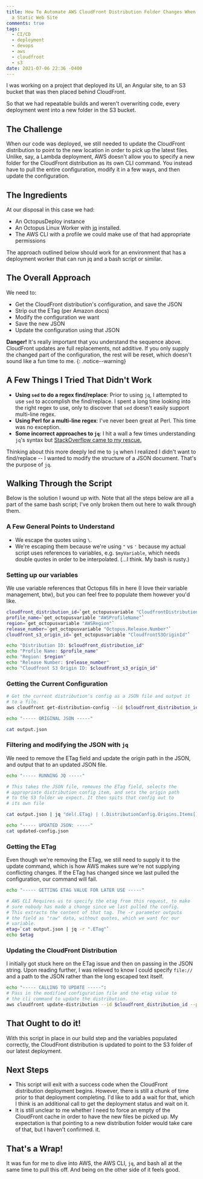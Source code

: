 ```yaml
---
title: How To Automate AWS CloudFront Distribution Folder Changes When Deploying
  a Static Web Site
comments: true
tags:
  - CI/CD
  - deployment
  - devops
  - aws
  - cloudfront
  - s3
date: 2021-07-06 22:36 -0400
---
```

I was working on a project that deployed its UI, an Angular site, to an S3 bucket that was then placed behind CloudFront.

So that we had repeatable builds and weren't overwriting code, every deployment went into a new folder in the S3 bucket.

## The Challenge

When our code was deployed, we still needed to update the CloudFront distribution to point to the new location in order to pick up the latest files. Unlike, say, a Lambda deployment, AWS doesn't allow you to specify a new folder for the CloudFront distribution as its own CLI command. You instead have to pull the entire configuration, modify it in a few ways, and then update the configuration.

## The Ingredients

At our disposal in this case we had:

* An OctopusDeploy instance
* An Octopus Linux Worker with [jq](https://stedolan.github.io/jq/) installed.
* The AWS CLI with a profile we could make use of that had appropriate permissions

The approach outlined below should work for an environment that has a deployment worker that can run jq and a bash script or similar.

## The Overall Approach

We need to:

* Get the CloudFront distribution's configuration, and save the JSON
* Strip out the ETag (per Amazon docs)
* Modify the configuration we want
* Save the new JSON
* Update the configuration using that JSON

**Danger!** It's really important that you understand the sequence above. CloudFront updates are full replacements, not additive. If you only supply the changed part of the configuration, the rest will be reset, which doesn't sound like a fun time to me.
{: .notice--warning}

## A Few Things I Tried That Didn't Work

* **Using `sed` to do a regex find/replace**: Prior to using `jq`, I attempted to use `sed` to accomplish the find/replace. I spent a long time looking into the right regex to use, only to discover that `sed` doesn't easily support multi-line regex.
* **Using Perl for a multi-line regex**: I've never been great at Perl. This time was no exception.
* **Some incorrect approaches to `jq`**: I hit a wall a few times understanding `jq`'s syntax but [StackOverflow came to my rescue.](https://stackoverflow.com/questions/68074046/how-can-i-output-the-whole-document-in-jq-while-replacing-an-item-based-on-a-fie/68074394)

Thinking about this more deeply led me to `jq` when I realized I didn't want to find/replace -- I wanted to modify the structure of a JSON document. That's the purpose of `jq`.

## Walking Through the Script

Below is the solution I wound up with. Note that all the steps below are all a part of the same bash script; I've only broken them out here to walk through them.

### A Few General Points to Understand

* We escape the quotes using `\`.
* We're escaping them because we're using `"` vs `'` because my actual script uses references to variables, e.g. `$myVariable`, which needs double quotes in order to be interpolated. (...I think. My bash is rusty.)

### Setting up our variables

We use variable references that Octopus fills in here (I love their variable management, btw), but you can feel free to populate them however you'd like.

```bash
cloudfront_distribution_id=`get_octopusvariable "CloudfrontDistributionId"`
profile_name=`get_octopusvariable "AWSProfileName"`
region=`get_octopusvariable "AWSRegion"`
release_number=`get_octopusvariable "Octopus.Release.Number"`
cloudfront_s3_origin_id=`get_octopusvariable "CloudfrontS3OriginId"`

echo "Distribution ID: $cloudfront_distribution_id"
echo "Profile Name: $profile_name"
echo "Region: $region"
echo "Release Number: $release_number"
echo "Cloudfront S3 Origin ID: $cloudfront_s3_origin_id"
```

### Getting the Current Configuration

```bash
# Get the current distribution's config as a JSON file and output it 
# to a file.
aws cloudfront get-distribution-config --id $cloudfront_distribution_id --profile $profile_name --region $region > output.json

echo "----- ORIGINAL JSON -----"

cat output.json
```

### Filtering and modifying the JSON with `jq`

We need to remove the ETag field and update the origin path in the JSON, and output that to an updated JSON file.

```bash
echo "----- RUNNING JQ -----"

# This takes the JSON file, removes the ETag field, selects the 
# appropriate distribution config item, and sets the origin path 
# to the S3 folder we expect. It then spits that config out to 
# its own file

cat output.json | jq "del(.ETag) | (.DistributionConfig.Origins.Items[] | select(.Id == \"$cloudfront_s3_origin_id\")).OriginPath = \"/$release_number\" | .DistributionConfig" > updated-config.json

echo "----- UPDATED JSON: -----"
cat updated-config.json
```

### Getting the ETag

Even though we're removing the ETag, we still need to supply it to the update command, which is how AWS makes sure we're not supplying conflicting changes. If the ETag has changed since we last pulled the configuration, our command will fail.

```bash
echo "----- GETTING ETAG VALUE FOR LATER USE -----"

# AWS CLI Requires us to specify the etag from this request, to make 
# sure nobody has made a change since we last pulled the config.
# This extracts the content of that tag. The -r parameter outputs
# the field as "raw" data, without quotes, which we want for our
# variable.
etag=`cat output.json | jq -r ".ETag"`
echo $etag
```

### Updating the CloudFront Distribution

I initially got stuck here on the ETag issue and then on passing in the JSON string. Upon reading further, I was relieved to know I could specify `file://` and a path to the JSON rather than the long escaped text itself.

```bash
echo "----- CALLING TO UPDATE -----":
# Pass in the modified configuration file and the etag value to
# the cli command to update the distribution.
aws cloudfront update-distribution --id $cloudfront_distribution_id --profile $profile_name --region $region --if-match="$etag" --distribution-config file://updated-config.json
```

## That Ought to do it!

With this script in place in our build step and the variables populated correctly, the CloudFront distribution is updated to point to the S3 folder of our latest deployment.

## Next Steps

* This script will exit with a success code when the CloudFront distribution deployment begins. However, there is still a chunk of time prior to that deployment completing. I'd like to add a wait for that, which I think is an additional call to get the deployment status and wait on it.
* It is still unclear to me whether I need to force an empty of the CloudFront cache in order to have the new files be picked up. My expectation is that pointing to a new distribution folder would take care of that, but I haven't confirmed. it.

## That's a Wrap!

It was fun for me to dive into AWS, the AWS CLI, `jq`, and bash all at the same time to pull this off. And being on the other side of it feels good.
